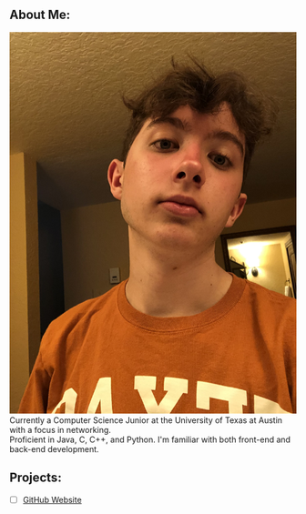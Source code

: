 ## About Me:
![Image of myself](myself.jpg)<br>
Currently a Computer Science Junior at the University of Texas at Austin with a focus in networking.<br>
Proficient in Java, C, C++, and Python. I'm familiar with both front-end and back-end development.<br>

## Projects:

- [ ] [GitHub Website](https://github.com/jimbo23000/jimbo23000.github.io)

